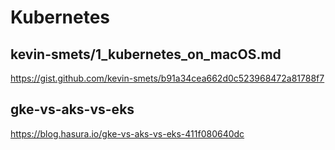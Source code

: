 # Kubernetes

## kevin-smets/1_kubernetes_on_macOS.md

https://gist.github.com/kevin-smets/b91a34cea662d0c523968472a81788f7


## gke-vs-aks-vs-eks

https://blog.hasura.io/gke-vs-aks-vs-eks-411f080640dc
